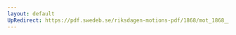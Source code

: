 ```yaml
---
layout: default
UpRedirect: https://pdf.swedeb.se/riksdagen-motions-pdf/1868/mot_1868__ak__00204/mot_1868__ak__00204_004.pdf
---
```

